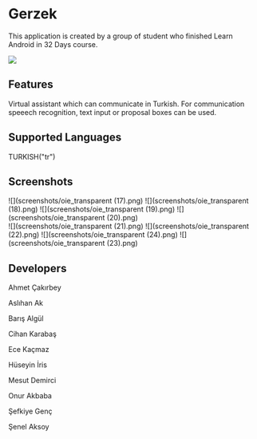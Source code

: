 # Gerzek
This application is created by a group of student who finished Learn Android in 32 Days course.

<a href="null" alt="Download from Google Play">
  <img src="http://www.android.com/images/brand/android_app_on_play_large.png">
</a>


Features
--------

Virtual assistant which can communicate in Turkish. For communication speeech recognition, text input or proposal boxes can be used. 

Supported Languages
--------
TURKISH("tr")

Screenshots
--------

![](screenshots/oie_transparent (17).png)  ![](screenshots/oie_transparent (18).png)  ![](screenshots/oie_transparent (19).png)  ![](screenshots/oie_transparent (20).png)  
![](screenshots/oie_transparent (21).png)  ![](screenshots/oie_transparent (22).png)  ![](screenshots/oie_transparent (24).png)  ![](screenshots/oie_transparent (23).png)

Developers
--------
Ahmet Çakırbey

Aslıhan Ak

Barış Algül

Cihan Karabaş

Ece Kaçmaz

Hüseyin İris

Mesut Demirci

Onur Akbaba

Şefkiye Genç

Şenel Aksoy
